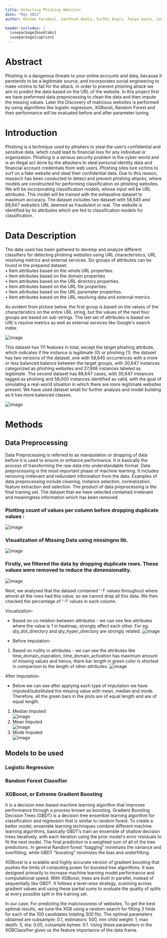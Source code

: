 ```yaml
---
title: Detecting Phishing Websites
date: "May 2022"
author: Reshma Parakkal, Santhosh Bodla, Surbhi Dogra, Tanya Gupta, San José State University

header-includes: |
  \usepackage{booktabs}
  \usepackage{caption}
---
```


# Abstract

Phishing is a dangerous threats to your online accounts and data, because it peretends to be a legitimate source, and incorporates social engineering to make victims
to fall for the attack. In order to prevent phishing attack we aim  to predict the data based on the URL of the website. In this project first we have preformed data preprocessing to clean the data
and then impute the missing values. Later the Discovery of malicious websites is performed by using algorithms like logistic regression, XGBoost, Random Forest and their performance will be evaluated
before and after parameter tuning.

# Introduction
Phishing is a technique used by phishers to steal the user’s confidential and sensitive data, which could lead to financial loss for any individual or organization. Phishing is a serious security problem in the cyber-world and is an illegal act done by the attackers to steal personal identity data and financial account credentials from web users. Phishing sites lure victims to surf on a fake website and steal their confidential data. Due to this reason, research has been conducted to detect and prevent phishing attacks, where models are constructed for performing classification on phishing websites.
We will be incorporating classification models, whose input will be URL attributes. This model will be trained with the exhaustive dataset to maximum accuracy. The dataset includes two dataset with 58,645 and 88,647 website’s URL deemed as fraudulent or real. The website is identified by its attributes which are fed to classification models for classification.

   
# Data Description
The data used has been gathered to develop and analyze different classifiers for detecting phishing websites using URL characteristics, URL resolving metrics and external services. Six groups of 
attributes can be found in the prepared dataset:\
  • Item attributes based on the whole URL properties.\
  • Item attributes based on the domain properties\
  • Item attributes based on the URL directory properties.\
  • Item attributes based on the URL file properties.\
  • Item attributes based on the URL parameter properties.\
  • Item attributes based on the URL resolving data and external metrics.
  
 As evident from picture below, the first group is based on the values of the characteristics on the entire URL string, but the values of the next four groups are based on sub-strings. The
last set of attributes is based on URL's resolve metrics as well as external services like Google's search index.

![image](https://user-images.githubusercontent.com/90728105/167979436-fcd7ba8f-8a1d-4a4f-9162-90fcc1443008.png)

This dataset has 111 features in total, except the target phishing attribute, which indicates if the instance is legitimate (0) or phishing (1). the dataset has two versions of the 
dataset, one with 58,645 occurrences with a more or less balanced balance between the target groups, with 30,647 instances categorized as phishing websites and 27,998 
instances labeled as legitimate. The second dataset has 88,647 cases, with 30,647 instances tagged as phishing and 58,000 instances identified as valid, with the goal of simulating a 
real-world situation in which there are more legitimate websites present. We have used dataset small for further analysis and model building as it has more balanced classes.
 
 ![image](https://user-images.githubusercontent.com/90728105/167975120-764f9474-f59b-4044-ab89-a44287ca6433.png)

# Methods

## Data Preprocessing
Data Preprocessing is referred to as manipulation or dropping of data before it is used to ensure or enhance performance. It is basically the process of transforming the raw data into understandable format. Data preprocessing is the most important phase of machine learning. It includes removing irrelevant and redundant information from the data. Examples of data preprocessing include cleaning, instance selection, normalization, feature extraction and selection. The product of data preprocessing is the final training set. The dataset that we have selected contained irrelevant and meaningless information which has been removed.

### Plotting count of values per column before dropping duplicate values :
![image](https://user-images.githubusercontent.com/25512807/168695237-a0fd311a-93f7-4101-9108-67ee5b36ac98.png)


### Visualization of Missing Data using missingno lib.
![image](https://user-images.githubusercontent.com/25512807/168695331-054c4d98-5055-4205-a5d5-09eb48ed0b04.png)


### Firstly, we filtered the data by dropping duplicate rows. These values were removed to reduce the dimensionality.
![image](https://user-images.githubusercontent.com/25512807/168695377-3d86bdaf-9ae0-450f-9e80-f95081d1fc46.png)

Next, we analysed that the dataset contained '-1' values throughout where almost all the rows had this value, so we cannot drop all this data. We then checked the percentage of '-1' values in each column.


Visualization-
- Based on co-relation between attributes - we can see few attributes where the value is 1 in heatmap, strongly affect each other. For eg. qty_dot_directory and  qty_hyper_directory are strongly related.
![image](https://user-images.githubusercontent.com/90728105/167982711-845f3513-2fe7-41f8-ba22-df98429f959d.png)

- Before imputation-
 1. Based on nullity in attributes - we can see the attributes like time_domain_expiration, time_domain_activation has maximum amount of missing values and hence, there bar length in green color is shortest in comparison to the length of other attributes.
![image](https://user-images.githubusercontent.com/90728105/167983099-0a990332-8f99-41a7-af1a-eb28c0a19aa4.png)

After Imputation-
- Below we can see after applying each type of imputation we have imputed/substituted the missing value with mean, median and mode. Therefore, all the green bars in the plots are of equal length and are of equal length.
1. Median Imputed\
![image](https://user-images.githubusercontent.com/90728105/167984027-e25f0024-5fb0-4b2d-ba2b-99e61c2519c1.png)
2. Mean Imputed\
![image](https://user-images.githubusercontent.com/90728105/167984332-7a69a27a-1833-4b2e-8309-470d056bdff6.png)
3. Mode Imputed\
![image](https://user-images.githubusercontent.com/90728105/167984112-0e5a96d8-b675-4794-acba-1750056146a2.png)

## Models to be used
### Logistic Regression

### Random Forest Classifier

### XGBoost, or Extreme Gradient Boosting
It is a decision tree-based machine learning algorithm that improves performance through a process known as boosting. Gradient Boosting Decision Trees (GBDT) is a decision tree ensemble learning algorithm for classification and regression that is similar to random forest. To create a better model, ensemble learning techniques combine different machine learning algorithms, basically GBDT’s train an ensemble of shallow decision trees iteratively, with each iteration using the prior model's error residuals to fit the next model. The final prediction is a weighted sum of all of the tree predictions. In general Random forest “bagging” minimizes the variance and overfitting, while GBDT “boosting” minimizes the bias and underfitting.

XGBoost is a scalable and highly accurate version of gradient boosting that pushes the limits of computing power for boosted tree algorithms. It was designed primarily to increase machine learning model performance and computational speed. With XGBoost, trees are built in parallel, instead of sequentially like GBDT. It follows a level-wise strategy, scanning across gradient values and using these partial sums to evaluate the quality of splits at every possible split in the training set.

In our case, For predicting the maliciousness of websites, To get the best optimal results, we tune the XGB using a random search for fitting 3 folds for each of the 100 candidates totaling 300 fits. The optimal parameters obtained are subsample: 0.1, estimators: 500, min child weight: 1, max depth: 5, eta: 0.05, colsample bytree: 0.1. Using these parameters in the XGBClassifier gives us the feature importance of the data frame.
